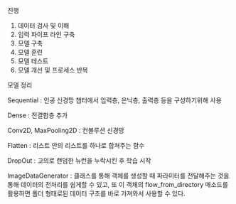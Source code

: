 진행 

1. 데이터 검사 및 이해
2. 입력 파이프 라인 구축
3. 모델 구축
4. 모델 훈련
5. 모델 테스트
6. 모델 개선 및 프로세스 반복

모델 정리

Sequential : 인공 신경망 챕터에서 입력층, 은닉층, 출력층 등을 구성하기위해 사용

Dense : 전결합층 추가

Conv2D, MaxPooling2D : 컨볼루션 신경망

Flatten : 리스트 안의 리스트를 하나로 합쳐주는 함수

DropOut : 고의로 랜덤한 뉴런을 누락시킨 후 학습 시작

ImageDataGenerator : 클래스를 통해 객체를 생성할 때 파라미터를 전달해주는 것을 통해 데이터의 전처리를 쉽게할 수 있고, 또 이 객체의 flow_from_directory 메소드를 활용하면 폴더 형태로된 데이터 구조를 바로 가져와서 사용할 수 있다.
